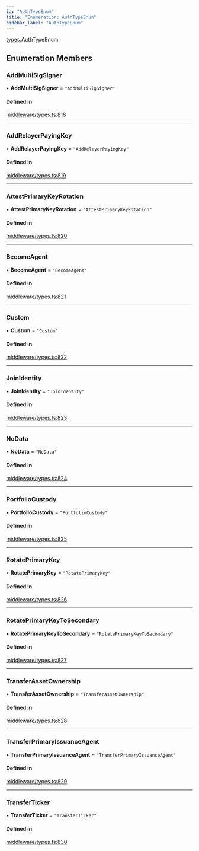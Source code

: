 ```yaml
---
id: "AuthTypeEnum"
title: "Enumeration: AuthTypeEnum"
sidebar_label: "AuthTypeEnum"
---
```


[types](../../../modules/Types/Types.md).AuthTypeEnum

## Enumeration Members

### AddMultiSigSigner

• **AddMultiSigSigner** = ``"AddMultiSigSigner"``

#### Defined in

[middleware/types.ts:818](https://github.com/PolymeshAssociation/polymesh-sdk/blob/49a0066c3/src/middleware/types.ts#L818)

___

### AddRelayerPayingKey

• **AddRelayerPayingKey** = ``"AddRelayerPayingKey"``

#### Defined in

[middleware/types.ts:819](https://github.com/PolymeshAssociation/polymesh-sdk/blob/49a0066c3/src/middleware/types.ts#L819)

___

### AttestPrimaryKeyRotation

• **AttestPrimaryKeyRotation** = ``"AttestPrimaryKeyRotation"``

#### Defined in

[middleware/types.ts:820](https://github.com/PolymeshAssociation/polymesh-sdk/blob/49a0066c3/src/middleware/types.ts#L820)

___

### BecomeAgent

• **BecomeAgent** = ``"BecomeAgent"``

#### Defined in

[middleware/types.ts:821](https://github.com/PolymeshAssociation/polymesh-sdk/blob/49a0066c3/src/middleware/types.ts#L821)

___

### Custom

• **Custom** = ``"Custom"``

#### Defined in

[middleware/types.ts:822](https://github.com/PolymeshAssociation/polymesh-sdk/blob/49a0066c3/src/middleware/types.ts#L822)

___

### JoinIdentity

• **JoinIdentity** = ``"JoinIdentity"``

#### Defined in

[middleware/types.ts:823](https://github.com/PolymeshAssociation/polymesh-sdk/blob/49a0066c3/src/middleware/types.ts#L823)

___

### NoData

• **NoData** = ``"NoData"``

#### Defined in

[middleware/types.ts:824](https://github.com/PolymeshAssociation/polymesh-sdk/blob/49a0066c3/src/middleware/types.ts#L824)

___

### PortfolioCustody

• **PortfolioCustody** = ``"PortfolioCustody"``

#### Defined in

[middleware/types.ts:825](https://github.com/PolymeshAssociation/polymesh-sdk/blob/49a0066c3/src/middleware/types.ts#L825)

___

### RotatePrimaryKey

• **RotatePrimaryKey** = ``"RotatePrimaryKey"``

#### Defined in

[middleware/types.ts:826](https://github.com/PolymeshAssociation/polymesh-sdk/blob/49a0066c3/src/middleware/types.ts#L826)

___

### RotatePrimaryKeyToSecondary

• **RotatePrimaryKeyToSecondary** = ``"RotatePrimaryKeyToSecondary"``

#### Defined in

[middleware/types.ts:827](https://github.com/PolymeshAssociation/polymesh-sdk/blob/49a0066c3/src/middleware/types.ts#L827)

___

### TransferAssetOwnership

• **TransferAssetOwnership** = ``"TransferAssetOwnership"``

#### Defined in

[middleware/types.ts:828](https://github.com/PolymeshAssociation/polymesh-sdk/blob/49a0066c3/src/middleware/types.ts#L828)

___

### TransferPrimaryIssuanceAgent

• **TransferPrimaryIssuanceAgent** = ``"TransferPrimaryIssuanceAgent"``

#### Defined in

[middleware/types.ts:829](https://github.com/PolymeshAssociation/polymesh-sdk/blob/49a0066c3/src/middleware/types.ts#L829)

___

### TransferTicker

• **TransferTicker** = ``"TransferTicker"``

#### Defined in

[middleware/types.ts:830](https://github.com/PolymeshAssociation/polymesh-sdk/blob/49a0066c3/src/middleware/types.ts#L830)
